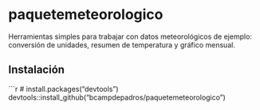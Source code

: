 
# paquetemeteorologico

Herramientas simples para trabajar con datos meteorológicos de ejemplo:
conversión de unidades, resumen de temperatura y gráfico mensual.

## Instalación

\`\`\`r \# install.packages(“devtools”)
devtools::install_github(“bcampdepadros/paquetemeteorologico”)

